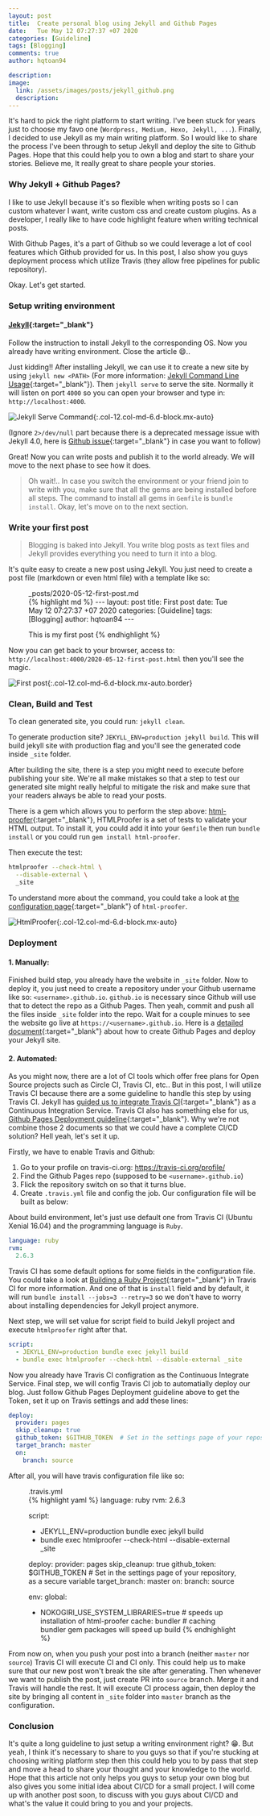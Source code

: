 ```yaml
---
layout: post
title:  Create personal blog using Jekyll and Github Pages
date:   Tue May 12 07:27:37 +07 2020
categories: [Guideline]
tags: [Blogging]
comments: true
author: hqtoan94

description:
image:
  link: /assets/images/posts/jekyll_github.png
  description:
---
```


It's hard to pick the right platform to start writing. I've been stuck for years just to choose my favo one (`Wordpress, Medium, Hexo, Jekyll, ...`). Finally, I decided to use Jekyll as my main writing platform. So I would like to share the process I've been through to setup Jekyll and deploy the site to Github Pages. Hope that this could help you to own a blog and start to share your stories. Believe me, It really great to share people your stories.

### Why Jekyll + Github Pages?

I like to use Jekyll because it's so flexible when writing posts so I can custom whatever I want, write custom css and create custom plugins. As a developer, I really like to have code highlight feature when writing technical posts.

With Github Pages, it's a part of Github so we could leverage a lot of cool features which Github provided for us. In this post, I also show you guys deployment process which utilize Travis (they allow free pipelines for public repository).

Okay. Let's get started.

### Setup writing environment

#### [Jekyll](https://jekyllrb.com/docs/installation/){:target="_blank"}

Follow the instruction to install Jekyll to the corresponding OS. Now you already have writing environment. Close the article 😄..

Just kidding!! After installing Jekyll, we can use it to create a new site by using `jekyll new <PATH>` (For more information: [Jekyll Command Line Usage](https://jekyllrb.com/docs/usage/){:target="_blank"}). Then `jekyll serve` to serve the site. Normally it will listen on port `4000` so you can open your browser and type in: `http://localhost:4000`.

![Jekyll Serve Command](/assets/images/posts/jekyll_serve.png){:.col-12.col-md-6.d-block.mx-auto}

(Ignore `2>/dev/null` part because there is a deprecated message issue with Jekyll 4.0, here is [Github issue](https://github.com/jekyll/jekyll/issues/7947){:target="_blank"} in case you want to follow)

Great! Now you can write posts and publish it to the world already. We will move to the next phase to see how it does.

> Oh wait!.. In case you switch the environment or your friend join to write with you, make sure that all the gems are being installed before all steps. The command to install all gems in `Gemfile` is `bundle install`. Okay, let's move on to the next section.

### Write your first post

> Blogging is baked into Jekyll. You write blog posts as text files and Jekyll provides everything you need to turn it into a blog.

It's quite easy to create a new post using Jekyll. You just need to create a post file (markdown or even html file) with a template like so:

<figure>
  <figcaption>_posts/2020-05-12-first-post.md</figcaption>
{% highlight md %}
---
layout: post
title:  First post
date:   Tue May 12 07:27:37 +07 2020
categories: [Guideline]
tags: [Blogging]
author: hqtoan94
---

This is my first post
{% endhighlight %}
</figure>

Now you can get back to your browser, access to: `http://localhost:4000/2020-05-12-first-post.html` then you'll see the magic.

![First post](/assets/images/posts/first_post.png){:.col-12.col-md-6.d-block.mx-auto.border}

### Clean, Build and Test

To clean generated site, you could run: `jekyll clean`.

To generate production site? `JEKYLL_ENV=production jekyll build`. This will build jekyll site with production flag and you'll see the generated code inside `_site` folder.

After building the site, there is a step you might need to execute before publishing your site. We're all make mistakes so that a step to test our generated site might really helpful to mitigate the risk and make sure that your readers always be able to read your posts.

There is a gem which allows you to perform the step above: [html-proofer](https://github.com/gjtorikian/html-proofer){:target="_blank"}, HTMLProofer is a set of tests to validate your HTML output. To install it, you could add it into your `Gemfile` then run `bundle install` or you could run `gem install html-proofer`.

Then execute the test:

```bash
htmlproofer --check-html \
  --disable-external \
  _site
```

To understand more about the command, you could take a look at [the configuration page](https://github.com/gjtorikian/html-proofer#configuration){:target="_blank"} of `html-proofer`.

![HtmlProofer](/assets/images/posts/html-proofer.png){:.col-12.col-md-6.d-block.mx-auto}

### Deployment

#### 1. Manually:

Finished build step, you already have the website in `_site` folder. Now to deploy it, you just need to create a repository under your Github username like so: `<username>.github.io`. `github.io` is necessary since Github will use that to detect the repo as a Github Pages. Then yeah, commit and push all the files inside `_site` folder into the repo. Wait for a couple minues to see the website go live at `https://<username>.github.io`. Here is a [detailed document](https://jekyllrb.com/docs/github-pages/){:target="_blank"} about how to create Github Pages and deploy your Jekyll site.

#### 2. Automated:

As you might now, there are a lot of CI tools which offer free plans for Open Source projects such as Circle CI, Travis CI, etc.. But in this post, I will utilize Travis CI because there are a some guideline to handle this step by using Travis CI. Jekyll has [guided us to integrate Travis CI](https://jekyllrb.com/docs/deployment/automated/){:target="_blank"} as a Continuous Integration Service. Travis CI also has something else for us, [Github Pages Deployment guideline](https://docs.travis-ci.com/user/deployment/pages/){:target="_blank"}. Why we're not combine those 2 documents so that we could have a complete CI/CD solution? Hell yeah, let's set it up.

Firstly, we have to enable Travis and Github:

1. Go to your profile on travis-ci.org: https://travis-ci.org/profile/<username>
2. Find the Github Pages repo (supposed to be `<username>.github.io`)
3. Flick the repository switch on so that it turns blue.
4. Create `.travis.yml` file and config the job. Our configuration file will be built as below:

About build environment, let's just use default one from Travis CI (Ubuntu Xenial 16.04) and the programming language is `Ruby`.

```yaml
language: ruby
rvm:
  2.6.3
```

Travis CI has some default options for some fields in the configuration file. You could take a look at [Building a Ruby Project](https://docs.travis-ci.com/user/languages/ruby/){:target="_blank"} in Travis CI for more information. And one of that is `install` field and by default, it will run `bundle install --jobs=3 --retry=3` so we don't have to worry about installing dependencies for Jekyll project anymore.

Next step, we will set value for script field to build Jekyll project and execute `htmlproofer` right after that.

```yaml
script:
  - JEKYLL_ENV=production bundle exec jekyll build
  - bundle exec htmlproofer --check-html --disable-external _site
```

Now you already have Travis CI configration as the Continuous Integrate Service. Final step, we will config Travis CI job to automatially deploy our blog. Just follow Github Pages Deployment guideline above to get the Token, set it up on Travis settings and add these lines:

```yaml
deploy:
  provider: pages
  skip_cleanup: true
  github_token: $GITHUB_TOKEN  # Set in the settings page of your repository, as a secure variable
  target_branch: master
  on:
    branch: source
```

After all, you will have travis configuration file like so:

<figure>
  <figcaption>.travis.yml</figcaption>
{% highlight yaml %}
language: ruby
rvm:
  2.6.3

script:
  - JEKYLL_ENV=production bundle exec jekyll build
  - bundle exec htmlproofer --check-html --disable-external _site

deploy:
  provider: pages
  skip_cleanup: true
  github_token: $GITHUB_TOKEN  # Set in the settings page of your repository, as a secure variable
  target_branch: master
  on:
    branch: source

env:
  global:
  - NOKOGIRI_USE_SYSTEM_LIBRARIES=true # speeds up installation of html-proofer
cache: bundler # caching bundler gem packages will speed up build
{% endhighlight %}
</figure>

From now on, when you push your post into a branch (neither `master` nor `source`) Travis CI will execute CI and CI only. This could help us to make sure that our new post won't break the site after generating. Then whenever we want to publish the post, just create PR into `source` branch. Merge it and Travis will handle the rest. It will execute CI process again, then deploy the site by bringing all content in `_site` folder into `master` branch as the configuration.

### Conclusion

It's quite a long guideline to just setup a writing environment right? 😁. But yeah, I think it's necessary to share to you guys so that if you're stucking at choosing writing platform step then this could help you to by pass that step and move a head to share your thought and your knowledge to the world. Hope that this article not only helps you guys to setup your own blog but also gives you some initial idea about CI/CD for a small project. I will come up with another post soon, to discuss with you guys about CI/CD and what's the value it could bring to you and your projects.
